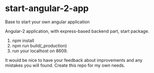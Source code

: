 # start-angular-2-app
Base to start your own angular application

Angular-2 application, with express-based backend part, start package.

1. npm install
2. npm run build(_production)
3. run your localhost on 8609.

It would be nice to have your feedback about improvements and any mistakes you will found.
Create this repo for my own needs.
